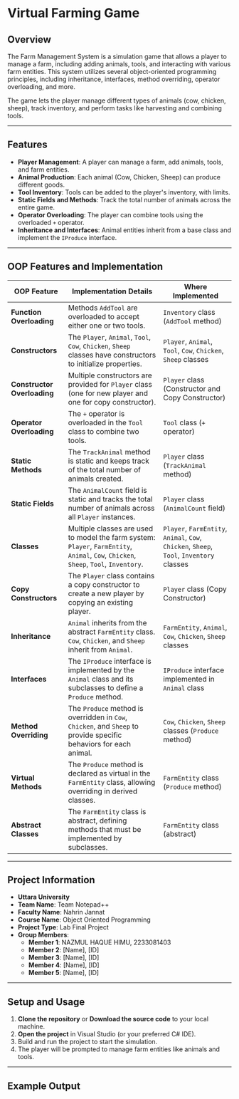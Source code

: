 # Virtual Farming Game

## Overview

The Farm Management System is a simulation game that allows a player to manage a farm, including adding animals, tools, and interacting with various farm entities. This system utilizes several object-oriented programming principles, including inheritance, interfaces, method overriding, operator overloading, and more.

The game lets the player manage different types of animals (cow, chicken, sheep), track inventory, and perform tasks like harvesting and combining tools.

---

## Features

- **Player Management**: A player can manage a farm, add animals, tools, and farm entities.
- **Animal Production**: Each animal (Cow, Chicken, Sheep) can produce different goods.
- **Tool Inventory**: Tools can be added to the player's inventory, with limits.
- **Static Fields and Methods**: Track the total number of animals across the entire game.
- **Operator Overloading**: The player can combine tools using the overloaded `+` operator.
- **Inheritance and Interfaces**: Animal entities inherit from a base class and implement the `IProduce` interface.

---

## OOP Features and Implementation

| **OOP Feature**         | **Implementation Details**                                                                                  | **Where Implemented**                                      |
|-------------------------|--------------------------------------------------------------------------------------------------------------|------------------------------------------------------------|
| **Function Overloading** | Methods `AddTool` are overloaded to accept either one or two tools.                                         | `Inventory` class (`AddTool` method)                       |
| **Constructors**         | The `Player`, `Animal`, `Tool`, `Cow`, `Chicken`, `Sheep` classes have constructors to initialize properties. | `Player`, `Animal`, `Tool`, `Cow`, `Chicken`, `Sheep` classes |
| **Constructor Overloading** | Multiple constructors are provided for `Player` class (one for new player and one for copy constructor). | `Player` class (Constructor and Copy Constructor)          |
| **Operator Overloading** | The `+` operator is overloaded in the `Tool` class to combine two tools.                                     | `Tool` class (`+` operator)                               |
| **Static Methods**       | The `TrackAnimal` method is static and keeps track of the total number of animals created.                  | `Player` class (`TrackAnimal` method)                      |
| **Static Fields**        | The `AnimalCount` field is static and tracks the total number of animals across all `Player` instances.     | `Player` class (`AnimalCount` field)                       |
| **Classes**              | Multiple classes are used to model the farm system: `Player`, `FarmEntity`, `Animal`, `Cow`, `Chicken`, `Sheep`, `Tool`, `Inventory`. | `Player`, `FarmEntity`, `Animal`, `Cow`, `Chicken`, `Sheep`, `Tool`, `Inventory` classes |
| **Copy Constructors**    | The `Player` class contains a copy constructor to create a new player by copying an existing player.         | `Player` class (Copy Constructor)                          |
| **Inheritance**          | `Animal` inherits from the abstract `FarmEntity` class. `Cow`, `Chicken`, and `Sheep` inherit from `Animal`. | `FarmEntity`, `Animal`, `Cow`, `Chicken`, `Sheep` classes  |
| **Interfaces**           | The `IProduce` interface is implemented by the `Animal` class and its subclasses to define a `Produce` method. | `IProduce` interface implemented in `Animal` class         |
| **Method Overriding**    | The `Produce` method is overridden in `Cow`, `Chicken`, and `Sheep` to provide specific behaviors for each animal. | `Cow`, `Chicken`, `Sheep` classes (`Produce` method)      |
| **Virtual Methods**      | The `Produce` method is declared as virtual in the `FarmEntity` class, allowing overriding in derived classes. | `FarmEntity` class (`Produce` method)                     |
| **Abstract Classes**     | The `FarmEntity` class is abstract, defining methods that must be implemented by subclasses.                | `FarmEntity` class (abstract)                             |

---

## Project Information

- **Uttara University**
- **Team Name**: Team Notepad++
- **Faculty Name**: Nahrin Jannat
- **Course Name**: Object Oriented Programming
- **Project Type**: Lab Final Project
- **Group Members**:
  - **Member 1**: NAZMUL HAQUE HIMU, 2233081403
  - **Member 2**: [Name], [ID]
  - **Member 3**: [Name], [ID]
  - **Member 4**: [Name], [ID]
  - **Member 5**: [Name], [ID]

---

## Setup and Usage

1. **Clone the repository** or **Download the source code** to your local machine.
2. **Open the project** in Visual Studio (or your preferred C# IDE).
3. Build and run the project to start the simulation.
4. The player will be prompted to manage farm entities like animals and tools.

---

## Example Output

